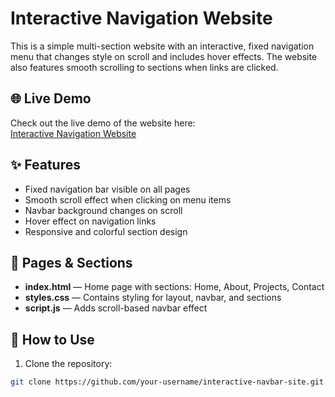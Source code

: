 # Interactive Navigation Website

This is a simple multi-section website with an interactive, fixed navigation menu that changes style on scroll and includes hover effects. The website also features smooth scrolling to sections when links are clicked.

## 🌐 Live Demo
Check out the live demo of the website here:  
[Interactive Navigation Website](https://rajshree1126.github.io/SCT_WD_1/)

## ✨ Features
- Fixed navigation bar visible on all pages
- Smooth scroll effect when clicking on menu items
- Navbar background changes on scroll
- Hover effect on navigation links
- Responsive and colorful section design

## 📁 Pages & Sections
- **index.html** — Home page with sections: Home, About, Projects, Contact
- **styles.css** — Contains styling for layout, navbar, and sections
- **script.js** — Adds scroll-based navbar effect

## 🚀 How to Use
1. Clone the repository:

```bash
git clone https://github.com/your-username/interactive-navbar-site.git
